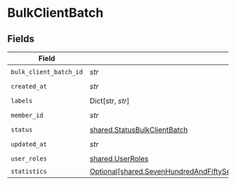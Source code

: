 # BulkClientBatch


## Fields

| Field                                                                                                                                                                                                                    | Type                                                                                                                                                                                                                     | Required                                                                                                                                                                                                                 | Description                                                                                                                                                                                                              |
| ------------------------------------------------------------------------------------------------------------------------------------------------------------------------------------------------------------------------ | ------------------------------------------------------------------------------------------------------------------------------------------------------------------------------------------------------------------------ | ------------------------------------------------------------------------------------------------------------------------------------------------------------------------------------------------------------------------ | ------------------------------------------------------------------------------------------------------------------------------------------------------------------------------------------------------------------------ |
| `bulk_client_batch_id`                                                                                                                                                                                                   | *str*                                                                                                                                                                                                                    | :heavy_check_mark:                                                                                                                                                                                                       | N/A                                                                                                                                                                                                                      |
| `created_at`                                                                                                                                                                                                             | *str*                                                                                                                                                                                                                    | :heavy_check_mark:                                                                                                                                                                                                       | N/A                                                                                                                                                                                                                      |
| `labels`                                                                                                                                                                                                                 | Dict[str, *str*]                                                                                                                                                                                                         | :heavy_check_mark:                                                                                                                                                                                                       | N/A                                                                                                                                                                                                                      |
| `member_id`                                                                                                                                                                                                              | *str*                                                                                                                                                                                                                    | :heavy_check_mark:                                                                                                                                                                                                       | N/A                                                                                                                                                                                                                      |
| `status`                                                                                                                                                                                                                 | [shared.StatusBulkClientBatch](../../models/shared/statusbulkclientbatch.md)                                                                                                                                             | :heavy_check_mark:                                                                                                                                                                                                       | N/A                                                                                                                                                                                                                      |
| `updated_at`                                                                                                                                                                                                             | *str*                                                                                                                                                                                                                    | :heavy_check_mark:                                                                                                                                                                                                       | N/A                                                                                                                                                                                                                      |
| `user_roles`                                                                                                                                                                                                             | [shared.UserRoles](../../models/shared/userroles.md)                                                                                                                                                                     | :heavy_check_mark:                                                                                                                                                                                                       | N/A                                                                                                                                                                                                                      |
| `statistics`                                                                                                                                                                                                             | [Optional[shared.SevenHundredAndFiftySevenf4961b94334fd41cedc27262be7b14583377703cda6490b996969bd4e66c2]](../../models/shared/sevenhundredandfiftysevenf4961b94334fd41cedc27262be7b14583377703cda6490b996969bd4e66c2.md) | :heavy_minus_sign:                                                                                                                                                                                                       | N/A                                                                                                                                                                                                                      |